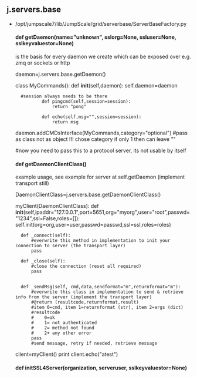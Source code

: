 ## j.servers.base

- /opt/jumpscale7/lib/JumpScale/grid/serverbase/ServerBaseFactory.py

    #### def getDaemon(name="unknown", sslorg=None, ssluser=None, sslkeyvaluestor=None) 
    
    is the basis for every daemon we create which can be exposed over e.g. zmq or sockets or http
    
    
    daemon=j.servers.base.getDaemon()
    
    class MyCommands():
        def __init__(self,daemon):
            self.daemon=daemon
    
        #session always needs to be there
                def pingcmd(self,session=session):
                    return "pong"
    
                def echo(self,msg="",session=session):
                    return msg
    
    daemon.addCMDsInterface(MyCommands,category="optional")  #pass as class not as object !!! chose category if only 1 then can leave ""
    
    #now you need to pass this to a protocol server, its not usable by itself
    #### def getDaemonClientClass() 
    
    example usage, see example for server at self.getDaemon (implement transport still)
    
    DaemonClientClass=j.servers.base.getDaemonClientClass()
    
    myClient(DaemonClientClass):
        def __init__(self,ipaddr="127.0.0.1",port=5651,org="myorg",user="root",passwd="1234",ssl=False,roles=[]):
            self.init(org=org,user=user,passwd=passwd,ssl=ssl,roles=roles)
    
        def _connect(self):
            #everwrite this method in implementation to init your connection to server (the transport layer)
            pass
    
        def _close(self):
            #close the connection (reset all required)
            pass
    
    
        def _sendMsg(self, cmd,data,sendformat="m",returnformat="m"):
            #overwrite this class in implementation to send & retrieve info from the server (implement the transport layer)
            #@return (resultcode,returnformat,result)
            #item 0=cmd, item 1=returnformat (str), item 2=args (dict)
            #resultcode
            #    0=ok
            #    1= not authenticated
            #    2= method not found
            #    2+ any other error
            pass
            #send message, retry if needed, retrieve message
    
    client=myClient()
    print client.echo("atest")
    #### def initSSL4Server(organization, serveruser, sslkeyvaluestor=None) 
